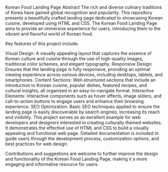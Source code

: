 Korean Food Landing Page
Abstract
The rich and diverse culinary traditions of Korea have gained global recognition and popularity. This repository presents a beautifully crafted landing page dedicated to showcasing Korean cuisine, developed using HTML and CSS. The Korean Food Landing Page aims to provide an immersive experience for users, introducing them to the vibrant and flavorful world of Korean food.

Key features of this project include:

Visual Design: A visually appealing layout that captures the essence of Korean culture and cuisine through the use of high-quality images, traditional color schemes, and elegant typography.
Responsive Design: Ensures that the landing page is fully responsive, providing an optimal viewing experience across various devices, including desktops, tablets, and smartphones.
Content Sections: Well-structured sections that include an introduction to Korean cuisine, popular dishes, featured recipes, and cultural insights, all organized in an easy-to-navigate format.
Interactive Elements: Interactive components such as hover effects, image sliders, and call-to-action buttons to engage users and enhance their browsing experience.
SEO Optimization: Basic SEO techniques applied to ensure the landing page is easily discoverable by search engines, increasing its reach and visibility.
This project serves as an excellent example for web developers and designers interested in creating culturally themed websites. It demonstrates the effective use of HTML and CSS to build a visually appealing and functional web page. Detailed documentation is included to guide users through the development process, customization options, and best practices for web design.

Contributions and suggestions are welcome to further improve the design and functionality of the Korean Food Landing Page, making it a more engaging and informative resource for users.

